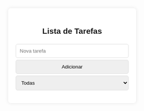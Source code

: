 

<html lang="pt-BR">
<head>
    <meta charset="UTF-8">
    <meta name="viewport" content="width=device-width, initial-scale=1.0">
    <title>Lista de Tarefas</title>
    <style>
        body {
            font-family: Arial, sans-serif;
            background: url('fundo.png') no-repeat center center fixed;
            background-size: cover;
            display: flex;
            justify-content: center;
            align-items: center;
            height: 100vh;
            margin: 0;
        }
        .container {
            background: rgba(255, 255, 255, 0.9);
            padding: 20px;
            border-radius: 8px;
            box-shadow: 0 0 10px rgba(0, 0, 0, 0.1);
            width: 300px;
        }
        h2 { text-align: center; }
        input, button, select {
            width: 100%;
            padding: 10px;
            margin-top: 5px;
            border: 1px solid #ddd;
            border-radius: 5px;
        }
        ul {
            list-style: none;
            padding: 0;
        }
        li {
            background: #f9f9f9;
            padding: 10px;
            margin-top: 5px;
            display: flex;
            justify-content: space-between;
            align-items: center;
            border-radius: 5px;
        }
        .completed { text-decoration: line-through; color: gray; }
    </style>
</head>
<body>
    <div class="container">
        <h2>Lista de Tarefas</h2>
        <input type="text" id="taskInput" placeholder="Nova tarefa">
        <button onclick="addTask()">Adicionar</button>
        <select id="filter" onchange="filterTasks()">
            <option value="all">Todas</option>
            <option value="pending">Pendentes</option>
            <option value="completed">Concluídas</option>
        </select>
        <ul id="taskList"></ul>
    </div>
    <script>
        let tasks = JSON.parse(localStorage.getItem("tasks")) || [];
        
        function saveTasks() {
            localStorage.setItem("tasks", JSON.stringify(tasks));
        }
        
        function renderTasks() {
            const taskList = document.getElementById("taskList");
            taskList.innerHTML = "";
            const filter = document.getElementById("filter").value;
            
            tasks.forEach((task, index) => {
                if (filter === "completed" && !task.completed) return;
                if (filter === "pending" && task.completed) return;
                
                const li = document.createElement("li");
                li.className = task.completed ? "completed" : "";
                li.innerHTML = `
                    <span onclick="toggleTask(${index})">${task.text}</span>
                    <button onclick="completeTask(${index})">✅</button>
                    <button onclick="editTask(${index})">✏️</button>
                    <button onclick="deleteTask(${index})">❌</button>
                `;
                taskList.appendChild(li);
            });
        }
        
        function addTask() {
            const taskInput = document.getElementById("taskInput");
            if (!taskInput.value.trim()) return;
            tasks.push({ text: taskInput.value, completed: false, completedAt: null });
            taskInput.value = "";
            saveTasks();
            renderTasks();
        }
        
        function completeTask(index) {
            tasks[index].completed = true;
            tasks[index].completedAt = new Date().toLocaleString();
            saveTasks();
            renderTasks();
        }
        
        function deleteTask(index) {
            tasks.splice(index, 1);
            saveTasks();
            renderTasks();
        }
        
        function editTask(index) {
            const newText = prompt("Edite a tarefa:", tasks[index].text);
            if (newText !== null) {
                tasks[index].text = newText;
                saveTasks();
                renderTasks();
            }
        }
        
        function filterTasks() {
            renderTasks();
        }
        
        renderTasks();
    </script>
</body>
</html>
